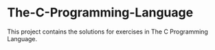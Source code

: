 # The-C-Programming-Language
This project contains the solutions for exercises in The C Programming Language.
